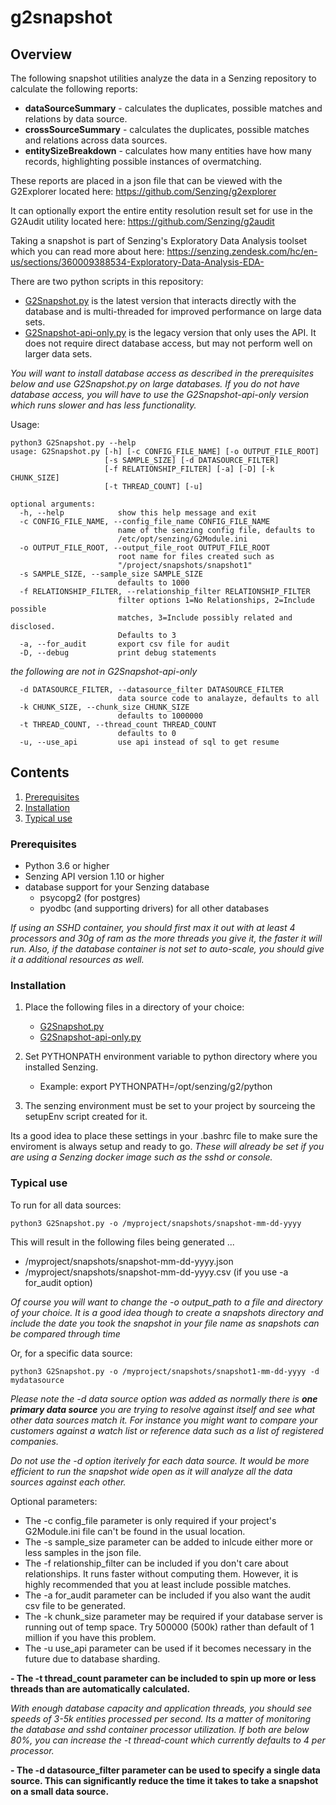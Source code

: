 # g2snapshot

## Overview

The following snapshot utilities analyze the data in a Senzing repository to calculate the following reports:
- **dataSourceSummary** - calculates the duplicates, possible matches and relations by data source.
- **crossSourceSummary** - calculates the duplicates, possible matches and relations across data sources.
- **entitySizeBreakdown** - calculates how many entities have how many records, highlighting possible instances of overmatching.

These reports are placed in a json file that can be viewed with the G2Explorer located 
here: https://github.com/Senzing/g2explorer

It can optionally export the entire entity resolution result set for use in the G2Audit utility located 
here: https://github.com/Senzing/g2audit

Taking a snapshot is part of Senzing's Exploratory Data Analysis toolset which you can read more about here: https://senzing.zendesk.com/hc/en-us/sections/360009388534-Exploratory-Data-Analysis-EDA-

There are two python scripts in this repository:
- [G2Snapshot.py](G2Snapshot.py) is the latest version that interacts directly with the database and is multi-threaded 
for improved performance on large data sets.
- [G2Snapshot-api-only.py](G2Snapshot-api-only.py) is the legacy version that only uses the API.  It does not require direct database access, 
but may not perform well on larger data sets.

*You will want to install database access as described in the prerequisites below and use G2Snapshot.py on large databases.  If you do not
have database access, you will have to use the G2Snapshot-api-only version which runs slower and has less functionality.*

Usage:

```console
python3 G2Snapshot.py --help
usage: G2Snapshot.py [-h] [-c CONFIG_FILE_NAME] [-o OUTPUT_FILE_ROOT]
                     [-s SAMPLE_SIZE] [-d DATASOURCE_FILTER]
                     [-f RELATIONSHIP_FILTER] [-a] [-D] [-k CHUNK_SIZE]
                     [-t THREAD_COUNT] [-u]

optional arguments:
  -h, --help            show this help message and exit
  -c CONFIG_FILE_NAME, --config_file_name CONFIG_FILE_NAME
                        name of the senzing config file, defaults to
                        /etc/opt/senzing/G2Module.ini
  -o OUTPUT_FILE_ROOT, --output_file_root OUTPUT_FILE_ROOT
                        root name for files created such as
                        "/project/snapshots/snapshot1"
  -s SAMPLE_SIZE, --sample_size SAMPLE_SIZE
                        defaults to 1000
  -f RELATIONSHIP_FILTER, --relationship_filter RELATIONSHIP_FILTER
                        filter options 1=No Relationships, 2=Include possible
                        matches, 3=Include possibly related and disclosed.
                        Defaults to 3
  -a, --for_audit       export csv file for audit
  -D, --debug           print debug statements
```
*the following are not in G2Snapshot-api-only*
```console
  -d DATASOURCE_FILTER, --datasource_filter DATASOURCE_FILTER
                        data source code to analayze, defaults to all
  -k CHUNK_SIZE, --chunk_size CHUNK_SIZE
                        defaults to 1000000
  -t THREAD_COUNT, --thread_count THREAD_COUNT
                        defaults to 0
  -u, --use_api         use api instead of sql to get resume
```

## Contents

1. [Prerequisites](#Prerequisites)
2. [Installation](#Installation)
3. [Typical use](#Typical-use)

### Prerequisites
- Python 3.6 or higher
- Senzing API version 1.10 or higher
- database support for your Senzing database
    - psycopg2 (for postgres)
    - pyodbc (and supporting drivers) for all other databases 

*If using an SSHD container, you should first max it out with at least 4 processors and 30g of ram as the more threads you give it, the faster it will run.  Also, if the database container is not set to 
auto-scale, you should give it a additional resources as well.*

### Installation

1. Place the following files in a directory of your choice:
    - [G2Snapshot.py](G2Snapshot.py) 
    - [G2Snapshot-api-only.py](G2Snapshot-api-only.py) 

2. Set PYTHONPATH environment variable to python directory where you installed Senzing.
    - Example: export PYTHONPATH=/opt/senzing/g2/python

3. The senzing environment must be set to your project by sourceing the setupEnv script created for it.

Its a good idea to place these settings in your .bashrc file to make sure the enviroment is always setup and ready to go.
*These will already be set if you are using a Senzing docker image such as the sshd or console.*

### Typical use

To run for all data sources:
```console
python3 G2Snapshot.py -o /myproject/snapshots/snapshot-mm-dd-yyyy 
```
This will result in the following files being generated ...
- /myproject/snapshots/snapshot-mm-dd-yyyy.json
- /myproject/snapshots/snapshot-mm-dd-yyyy.csv (if you use -a for_audit option)

*Of course you will want to change the -o output_path to a file and directory of your choice.  It is a good idea though to create a snapshots directory and include the date you took the snapshot in your file name 
as snapshots can be compared through time*


Or, for a specific data source:
```console
python3 G2Snapshot.py -o /myproject/snapshots/snapshot1-mm-dd-yyyy -d mydatasource
```

*Please note the -d data source option was added as normally there is **one primary data source** you are trying to resolve against itself 
and see what other data sources match it. For instance you might want to compare your customers against a watch list or reference data such
as a list of registered companies.*

*Do not use the -d option iterively for each data source.   It would be more efficient to run the snapshot wide open as it will analyze
all the data sources against each other.*

Optional parameters:
- The -c config_file parameter is only required if your project's G2Module.ini file can't be found in the usual location.
- The -s sample_size parameter can be added to inlcude either more or less samples in the json file.
- The -f relationship_filter can be included if you don't care about relationships.  It runs faster without computing them.   However, it is highly recommended that you at least include possible matches.
- The -a for_audit parameter can be included if you also want the audit csv file to be generated.
- The -k chunk_size parameter may be required if your database server is running out of temp space. Try 500000 (500k) rather than default of 1 million if you have this problem.
- The -u use_api parameter can be used if it becomes necessary in the future due to database sharding.

**- The -t thread_count parameter can be included to spin up more or less threads than are automatically calculated.**

*With enough database capacity and application threads, you should see speeds of 3-5k entities processed per second.  Its a matter of monitoring the database and sshd container processor utilization. If 
both are below 80%, you can increase the -t thread-count which currently defaults to 4 per processor.*

**- The -d datasource_filter parameter can be used to specify a single data source. This can significantly reduce the time it takes to take a snapshot on a small data source.**

